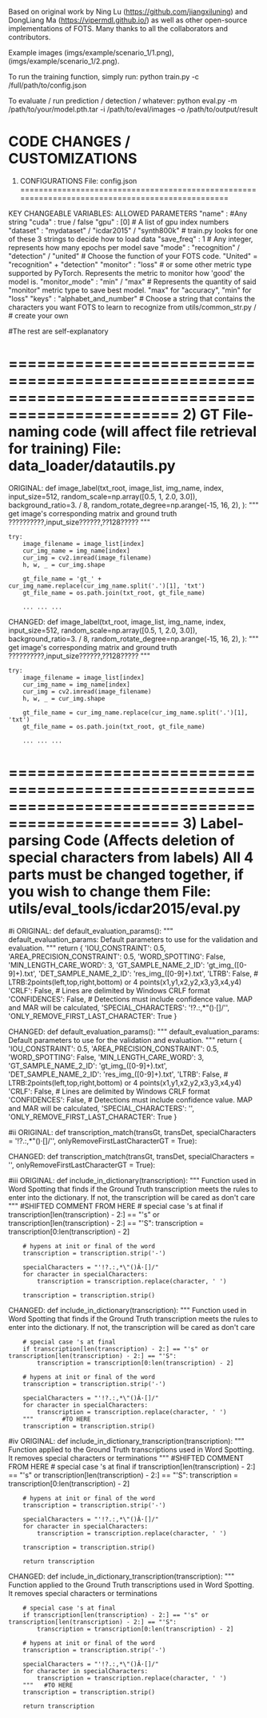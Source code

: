 Based on original work by Ning Lu (https://github.com/jiangxiluning) and DongLiang Ma (https://vipermdl.github.io/)
as well as other open-source implementations of FOTS. Many thanks to all the collaborators and contributors. 

Example images (imgs/example/scenario_1/1.png), (imgs/example/scenario_1/2.png).

To run the training function, simply run:
python train.py -c /full/path/to/config.json

To evaluate / run prediction / detection / whatever:
python eval.py -m /path/to/your/model.pth.tar  -i /path/to/eval/images -o /path/to/output/result


CODE CHANGES / CUSTOMIZATIONS
================================================================================================
1) CONFIGURATIONS
File: config.json
================================================================================================

KEY CHANGEABLE VARIABLES: ALLOWED PARAMETERS
"name"         : #Any string
"cuda"         : true / false
"gpu"          : [0]                                           # A list of gpu index numbers
"dataset"      : "mydataset" / "icdar2015" / "synth800k"       # train.py looks for one of these 3 strings to decide how to load data
"save_freq"    : 1                                             # Any integer, represents how many epochs per model save
"mode"         : "recognition" / "detection" / "united"        # Choose the function of your FOTS code. "United" = "recognition" + "detection"
"monitor"      : "loss"                                        # or some other metric type supported by PyTorch. Represents the metric to monitor how 'good' the model is.
"monitor_mode" : "min" / "max"                                 # Represents the quantity of said "monitor" metric type to save best model. "max" for "accuracy", "min" for "loss"
"keys"         : "alphabet_and_number"                         # Choose a string that contains the characters you want FOTS to learn to recognize from utils/common_str.py / 
                                                               # create your own

#The rest are self-explanatory

================================================================================================
2) GT File-naming code (will affect file retrieval for training)
File: data_loader/datautils.py
================================================================================================

ORIGINAL:
def image_label(txt_root, image_list, img_name, index,
                input_size=512, random_scale=np.array([0.5, 1, 2.0, 3.0]),
                background_ratio=3. / 8,
                random_rotate_degree=np.arange(-15, 16, 2),
                ):
    """
    get image's corresponding matrix and ground truth
    ??????????,input_size??????,??128?????
    """

    try:
        image_filename = image_list[index]
        cur_img_name = img_name[index]
        cur_img = cv2.imread(image_filename)
        h, w, _ = cur_img.shape

        gt_file_name = 'gt_' + cur_img_name.replace(cur_img_name.split('.')[1], 'txt')
        gt_file_name = os.path.join(txt_root, gt_file_name)
        
        ... ... ...
        
CHANGED:
def image_label(txt_root, image_list, img_name, index,
                input_size=512, random_scale=np.array([0.5, 1, 2.0, 3.0]),
                background_ratio=3. / 8,
                random_rotate_degree=np.arange(-15, 16, 2),
                ):
    """
    get image's corresponding matrix and ground truth
    ??????????,input_size??????,??128?????
    """

    try:
        image_filename = image_list[index]
        cur_img_name = img_name[index]
        cur_img = cv2.imread(image_filename)
        h, w, _ = cur_img.shape

        gt_file_name = cur_img_name.replace(cur_img_name.split('.')[1], 'txt')
        gt_file_name = os.path.join(txt_root, gt_file_name)
        
        ... ... ...
        
================================================================================================
3) Label-parsing Code (Affects deletion of special characters from labels)
All 4 parts must be changed together, if you wish to change them
File: utils/eval_tools/icdar2015/eval.py
================================================================================================

#i
ORIGINAL:
def default_evaluation_params():
    """
    default_evaluation_params: Default parameters to use for the validation and evaluation.
    """
    return {
        'IOU_CONSTRAINT': 0.5,
        'AREA_PRECISION_CONSTRAINT': 0.5,
        'WORD_SPOTTING': False,
        'MIN_LENGTH_CARE_WORD': 3,
        'GT_SAMPLE_NAME_2_ID': 'gt_img_([0-9]+).txt',
        'DET_SAMPLE_NAME_2_ID': 'res_img_([0-9]+).txt',
        'LTRB': False,  # LTRB:2points(left,top,right,bottom) or 4 points(x1,y1,x2,y2,x3,y3,x4,y4)
        'CRLF': False,  # Lines are delimited by Windows CRLF format
        'CONFIDENCES': False,  # Detections must include confidence value. MAP and MAR will be calculated,
        'SPECIAL_CHARACTERS': '!?.:,*"()·[]/\'',
        'ONLY_REMOVE_FIRST_LAST_CHARACTER': True
    }

CHANGED:
def default_evaluation_params():
    """
    default_evaluation_params: Default parameters to use for the validation and evaluation.
    """
    return {
        'IOU_CONSTRAINT': 0.5,
        'AREA_PRECISION_CONSTRAINT': 0.5,
        'WORD_SPOTTING': False,
        'MIN_LENGTH_CARE_WORD': 3,
        'GT_SAMPLE_NAME_2_ID': 'gt_img_([0-9]+).txt',
        'DET_SAMPLE_NAME_2_ID': 'res_img_([0-9]+).txt',
        'LTRB': False,  # LTRB:2points(left,top,right,bottom) or 4 points(x1,y1,x2,y2,x3,y3,x4,y4)
        'CRLF': False,  # Lines are delimited by Windows CRLF format
        'CONFIDENCES': False,  # Detections must include confidence value. MAP and MAR will be calculated,
        'SPECIAL_CHARACTERS': '',
        'ONLY_REMOVE_FIRST_LAST_CHARACTER': True
    }
    
#ii
ORIGINAL:
    def transcription_match(transGt, transDet, specialCharacters = '!?.:,*"()·[]/\'',
                            onlyRemoveFirstLastCharacterGT = True):
                            
CHANGED:
    def transcription_match(transGt, transDet, specialCharacters = '',
                            onlyRemoveFirstLastCharacterGT = True):

#iii
ORIGINAL:
    def include_in_dictionary(transcription):
        """
        Function used in Word Spotting that finds if the Ground Truth transcription meets the rules to enter into the dictionary. If not, the transcription will be cared as don't care
        """         #SHIFTED COMMENT FROM HERE
        # special case 's at final
        if transcription[len(transcription) - 2:] == "'s" or transcription[len(transcription) - 2:] == "'S":
            transcription = transcription[0:len(transcription) - 2]

        # hypens at init or final of the word
        transcription = transcription.strip('-')

        specialCharacters = "'!?.:,*\"()Â·[]/"
        for character in specialCharacters:
            transcription = transcription.replace(character, ' ')
            
        transcription = transcription.strip()
        
CHANGED:
    def include_in_dictionary(transcription):
        """
        Function used in Word Spotting that finds if the Ground Truth transcription meets the rules to enter into the dictionary. If not, the transcription will be cared as don't care
        
        # special case 's at final
        if transcription[len(transcription) - 2:] == "'s" or transcription[len(transcription) - 2:] == "'S":
            transcription = transcription[0:len(transcription) - 2]

        # hypens at init or final of the word
        transcription = transcription.strip('-')

        specialCharacters = "'!?.:,*\"()Â·[]/"
        for character in specialCharacters:
            transcription = transcription.replace(character, ' ')
        """        #TO HERE
        transcription = transcription.strip()
        
#iv
ORIGINAL:
    def include_in_dictionary_transcription(transcription):
        """ 
        Function applied to the Ground Truth transcriptions used in Word Spotting. It removes special characters or terminations
        """        #SHIFTED COMMENT FROM HERE
        # special case 's at final
        if transcription[len(transcription) - 2:] == "'s" or transcription[len(transcription) - 2:] == "'S":
            transcription = transcription[0:len(transcription) - 2]

        # hypens at init or final of the word
        transcription = transcription.strip('-')

        specialCharacters = "'!?.:,*\"()Â·[]/"
        for character in specialCharacters:
            transcription = transcription.replace(character, ' ')
            
        transcription = transcription.strip()

        return transcription
        
CHANGED:
    def include_in_dictionary_transcription(transcription):
        """
        Function applied to the Ground Truth transcriptions used in Word Spotting. It removes special characters or terminations
        
        # special case 's at final
        if transcription[len(transcription) - 2:] == "'s" or transcription[len(transcription) - 2:] == "'S":
            transcription = transcription[0:len(transcription) - 2]

        # hypens at init or final of the word
        transcription = transcription.strip('-')

        specialCharacters = "'!?.:,*\"()Â·[]/"
        for character in specialCharacters:
            transcription = transcription.replace(character, ' ')
        """   #TO HERE
        transcription = transcription.strip()

        return transcription
